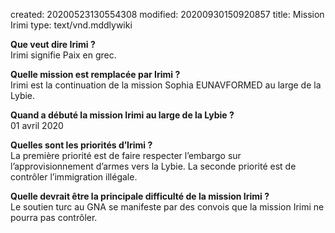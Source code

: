 created: 20200523130554308
modified: 20200930150920857
title: Mission Irimi
type: text/vnd.mddlywiki

__Que veut dire Irimi ?__<br/>
Irimi signifie Paix en grec.

__Quelle mission est remplacée par Irimi ?__<br/>
Irimi est la continuation de la mission Sophia EUNAVFORMED au large de la Lybie.

__Quand a débuté la mission Irimi au large de la Lybie ?__<br/>
01 avril 2020

__Quelles sont les priorités d’Irimi ?__<br/>
La première priorité est de faire respecter l’embargo sur l’approvisionnement d’armes vers la Lybie. La seconde priorité est de contrôler l’immigration illégale.

__Quelle devrait être la principale difficulté de la mission Irimi ?__<br/>
Le soutien turc au GNA se manifeste par des convois que la mission Irimi ne pourra pas contrôler.